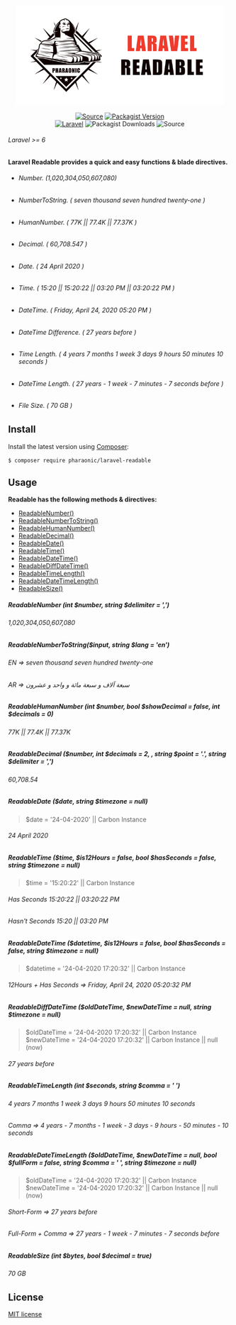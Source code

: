 <p align="center"><a href="https://pharaonic.io" target="_blank"><img src="https://raw.githubusercontent.com/Pharaonic/logos/main/readable.jpg" width="470"></a></p>

<p align="center">
<a href="https://github.com/Pharaonic/laravel-readable" target="_blank"><img src="http://img.shields.io/badge/source-pharaonic/laravel--readable-blue.svg?style=flat-square" alt="Source"></a> <a href="https://packagist.org/packages/pharaonic/laravel-readable" target="_blank"><img src="https://img.shields.io/packagist/v/pharaonic/laravel-readable?style=flat-square" alt="Packagist Version"></a><br>
<a href="https://laravel.com" target="_blank"><img src="https://img.shields.io/badge/Laravel->=6.0-red.svg?style=flat-square" alt="Laravel"></a> <img src="https://img.shields.io/packagist/dt/pharaonic/laravel-readable?style=flat-square" alt="Packagist Downloads"> <img src="http://img.shields.io/badge/license-MIT-brightgreen.svg?style=flat-square" alt="Source">
</p>




###### Laravel >= 6
#### Laravel Readable provides a quick and easy functions & blade directives.

- ###### Number. 				   		(1,020,304,050,607,080)

- ###### NumberToString. 	       ( seven thousand seven hundred twenty-one )

- ###### HumanNumber.  	    	( 77K  ||  77.4K  ||  77.37K )

- ###### Decimal. 					  	 ( 60,708.547 )

- ###### Date. 					  	   	( 24 April 2020 )

- ###### Time. 					  	   	( 15:20   ||   15:20:22   ||   03:20 PM   ||   03:20:22 PM )

- ###### DateTime. 					    ( Friday, April 24, 2020 05:20 PM )

- ###### DateTime Difference.    ( 27 years before )

- ###### Time Length.    	   	     ( 4 years 7 months 1 week 3 days 9 hours 50 minutes 10 seconds )

- ###### DateTime Length.    	   ( 27 years - 1 week - 7 minutes - 7 seconds before )

- ###### File Size.    	 	 	 	 	 ( 70 GB )



## Install

Install the latest version using [Composer](https://getcomposer.org/):

```bash
$ composer require pharaonic/laravel-readable
```





## Usage

**Readable has the following methods & directives:**
- [ReadableNumber()](#ReadableNumber)
- [ReadableNumberToString()](#ReadableNumberToString)
- [ReadableHumanNumber()](#ReadableHumanNumber)
- [ReadableDecimal()](#ReadableDecimal)
- [ReadableDate()](#ReadableDate)
- [ReadableTime()](#ReadableTime)
- [ReadableDateTime()](#ReadableDateTime)
- [ReadableDiffDateTime()](#ReadableDiffDateTime)
- [ReadableTimeLength()](#ReadableTimeLength)
- [ReadableDateTimeLength()](#ReadableDateTimeLength)
- [ReadableSize()](#ReadableSize)


<a name="ReadableNumber"></a>
##### ReadableNumber (int $number, string $delimiter = ',')
###### 1,020,304,050,607,080




<a name="ReadableNumberToString"></a>
##### ReadableNumberToString($input, string $lang = 'en')
###### EN => seven thousand seven hundred twenty-one
###### AR => سبعة آلاف و سبعة مائة و واحد و عشرون




<a name="ReadableHumanNumber"></a>

##### ReadableHumanNumber (int $number, bool $showDecimal = false, int $decimals = 0)
###### 77K  ||  77.4K  ||  77.37K



<a name="ReadableDecimal"></a>
##### ReadableDecimal ($number, int $decimals = 2, , string $point = '.', string $delimiter = ',')
###### 60,708.54



<a name="ReadableDate"></a>
##### ReadableDate ($date, string $timezone = null)
> $date = '24-04-2020' || Carbon Instance

###### 24 April 2020



<a name="ReadableTime"></a>
##### ReadableTime ($time, $is12Hours = false, bool $hasSeconds = false, string $timezone = null)
> $time = '15:20:22' || Carbon Instance

###### Has Seconds     	15:20:22    ||   03:20:22 PM
###### Hasn't Seconds    15:20     	||   03:20 PM 



<a name="ReadableDateTime"></a>
##### ReadableDateTime ($datetime, $is12Hours = false, bool $hasSeconds = false,  string $timezone = null)
> $datetime = '24-04-2020 17:20:32' || Carbon Instance

###### 12Hours + Has Seconds  	=> Friday, April 24, 2020 05:20:32 PM



<a name="ReadableDiffDateTime"></a>
##### ReadableDiffDateTime ($oldDateTime, $newDateTime = null, string $timezone = null)
> $oldDateTime = '24-04-2020 17:20:32' || Carbon Instance
> $newDateTime = '24-04-2020 17:20:32' || Carbon Instance || null (now)

###### 27 years before



<a name="ReadableTimeLength"></a>
##### ReadableTimeLength (int $seconds, string $comma = ' ')
###### 4 years 7 months 1 week 3 days 9 hours 50 minutes 10 seconds
###### Comma => 4 years - 7 months - 1 week - 3 days - 9 hours - 50 minutes - 10 seconds



<a name="ReadableDateTimeLength"></a>
##### ReadableDateTimeLength ($oldDateTime, $newDateTime = null, bool $fullForm = false, string $comma = ' ', string $timezone = null)
> $oldDateTime = '24-04-2020 17:20:32' || Carbon Instance
> $newDateTime = '24-04-2020 17:20:32' || Carbon Instance || null (now)

###### Short-Form  => 27 years before
###### Full-Form + Comma => 27 years - 1 week - 7 minutes - 7 seconds before



<a name="ReadableSize"></a>
##### ReadableSize (int $bytes, bool $decimal = true)
###### 70 GB



## License

[MIT license](LICENSE.md)
